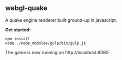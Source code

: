## webgl-quake

A quake engine renderer built ground-up in javascript. 

**Get started:**

```
npm install
node ./node_modules/gulp/bin/gulp.js
```
The game is now running on http://localhost:8080.
